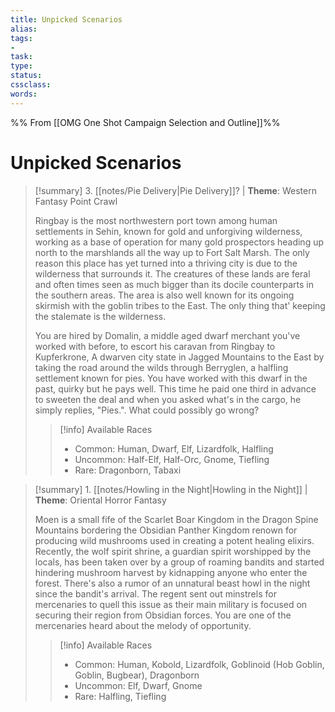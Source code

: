 ```yaml
---
title: Unpicked Scenarios
alias: 
tags:
- 
task:
type:
status:
cssclass:
words:
---
```

%% From [[OMG One Shot Campaign Selection and Outline]]%%
# Unpicked Scenarios

> [!summary] 3. [[notes/Pie Delivery|Pie Delivery]]?
>| **Theme**: Western Fantasy Point Crawl
>
> Ringbay is the most northwestern port town among human settlements in Sehin, known for gold and unforgiving wilderness, working as a base of operation for many gold prospectors heading up north to the marshlands  all the way up to Fort Salt Marsh. The only reason this place has yet turned into a thriving city is due to the wilderness that surrounds it. The creatures of these lands are feral and often times seen as much bigger than its docile counterparts in the southern areas. The area is also well known for its ongoing skirmish with the goblin tribes to the East. The only thing that' keeping the stalemate is the wilderness.
>
> You are hired by Domalin, a middle aged dwarf merchant you've worked with before, to escort his caravan from Ringbay to Kupferkrone, A dwarven city state in Jagged Mountains to the East by taking the road around the wilds through Berryglen, a halfling settlement known for pies. You have worked with this dwarf in the past, quirky but he pays well. This time he paid one third in advance to sweeten the deal and when you asked what's in the cargo, he simply replies, "Pies.". What could possibly go wrong?
>>[!info] Available Races
>> - Common: Human, Dwarf, Elf, Lizardfolk, Halfling
>> - Uncommon: Half-Elf, Half-Orc, Gnome, Tiefling
>> - Rare: Dragonborn, Tabaxi


> [!summary] 1. [[notes/Howling in the Night|Howling in the Night]]
>| **Theme**: Oriental Horror Fantasy
>
> Moen is a small fife of the Scarlet Boar Kingdom in the Dragon Spine Mountains bordering the Obsidian Panther Kingdom renown for producing wild mushrooms used in creating a potent healing elixirs. Recently, the wolf spirit shrine, a guardian spirit worshipped by the locals, has been taken over by a group of roaming bandits and started hindering mushroom harvest by kidnapping anyone who enter the forest. There's also a rumor of an unnatural beast howl in the night since the bandit's arrival. The regent sent out minstrels for mercenaries to quell this issue as their main military is focused on securing their region from Obsidian forces. You are one of the mercenaries heard about the melody of opportunity.
>> [!info] Available Races
>> - Common: Human, Kobold, Lizardfolk, Goblinoid (Hob Goblin, Goblin, Bugbear), Dragonborn
>> - Uncommon: Elf, Dwarf, Gnome
>> - Rare: Halfling, Tiefling